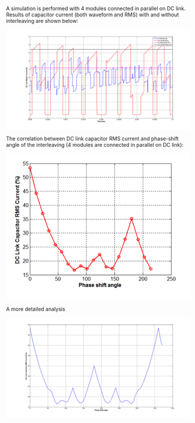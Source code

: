 A simulation is performed with 4 modules connected in parallel on DC link. Results of capacitor current (both waveform and RMS) with and without interleaving are shown below:

![](./img/cap_intr.png)

The correlation between DC link capacitor RMS current and phase-shift angle of the interleaving (4 modules are connected in parallel on DC link):

![](./img/caprms_intphase2png.png)

A more detailed analysis

![](./img/caprms_intphase3png.png)
